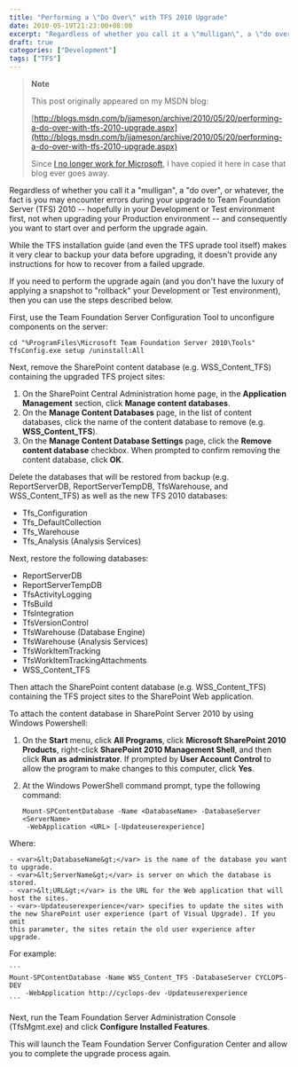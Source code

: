 ```yaml
---
title: "Performing a \"Do Over\" with TFS 2010 Upgrade"
date: 2010-05-19T21:23:00+08:00
excerpt: "Regardless of whether you call it a \"mulligan\", a \"do over\", or whatever, the fact is you may encounter errors during your upgrade to Team Foundation Server (TFS) 2010 -- hopefully in your Development or Test environment first, not when upgrading your..."
draft: true
categories: ["Development"]
tags: ["TFS"]
---
```


> **Note**
>
> This post originally appeared on my MSDN blog:
>
> [http://blogs.msdn.com/b/jjameson/archive/2010/05/20/performing-a-do-over-with-tfs-2010-upgrade.aspx](http://blogs.msdn.com/b/jjameson/archive/2010/05/20/performing-a-do-over-with-tfs-2010-upgrade.aspx)
>
> Since
> [I no longer work for Microsoft](/blog/jjameson/2011/09/02/last-day-with-microsoft), I have copied it here in case that blog
> ever goes away.

Regardless of whether you call it a "mulligan", a "do over", or whatever, the  fact is you may encounter errors during your upgrade to Team Foundation Server (TFS)  2010 -- hopefully in your Development or Test environment first, not when upgrading  your Production environment -- and consequently you want to start over and perform  the upgrade again.

While the TFS installation guide (and even the TFS uprade tool itself) makes  it very clear to backup your data before upgrading, it doesn't provide any instructions  for how to recover from a failed upgrade.

If you need to perform the upgrade again (and you don't have the luxury of applying  a snapshot to "rollback" your Development or Test environment), then you can use  the steps described below.

First, use the Team Foundation Server Configuration Tool to unconfigure components  on the server:

```
cd "%ProgramFiles\Microsoft Team Foundation Server 2010\Tools"
TfsConfig.exe setup /uninstall:All
```

Next, remove the SharePoint content database (e.g. WSS\_Content\_TFS) containing  the upgraded TFS project sites:

1. On the SharePoint Central Administration home page, in the **Application
   Management** section, click **Manage content databases**.
2. On the **Manage Content Databases** page, in the list of content
   databases, click the name of the content database to remove (e.g. **WSS\_Content\_TFS**).
3. On the **Manage Content Database Settings** page, click the
   **Remove content database** checkbox. When prompted to confirm
   removing the content database, click **OK**.

Delete the databases that will be restored from backup (e.g. ReportServerDB,  ReportServerTempDB, TfsWarehouse, and WSS\_Content\_TFS) as well as the new TFS 2010  databases:

- Tfs\_Configuration
- Tfs\_DefaultCollection
- Tfs\_Warehouse
- Tfs\_Analysis (Analysis Services)

Next, restore the following databases:

- ReportServerDB
- ReportServerTempDB
- TfsActivityLogging
- TfsBuild
- TfsIntegration
- TfsVersionControl
- TfsWarehouse (Database Engine)
- TfsWarehouse (Analysis Services)
- TfsWorkItemTracking
- TfsWorkItemTrackingAttachments
- WSS\_Content\_TFS

Then attach the SharePoint content database (e.g. WSS\_Content\_TFS) containing  the TFS project sites to the SharePoint Web application.

To attach the content database in SharePoint Server 2010 by using Windows Powershell:

1. On the **Start** menu, click **All Programs**,
   click **Microsoft SharePoint 2010 Products**, right-click
   **SharePoint 2010 Management Shell**, and then click **Run
   as administrator**. If prompted by **User Account Control** to allow the program to make changes to this computer, click
   **Yes**.

2. At the Windows PowerShell command prompt, type the following command:
   
   ```
   Mount-SPContentDatabase -Name <DatabaseName> -DatabaseServer <ServerName> 
   	-WebApplication <URL> [-Updateuserexperience]
   ```

Where:

    - <var>&lt;DatabaseName&gt;</var> is the name of the database you want 
    to upgrade.
    - <var>&lt;ServerName&gt;</var> is server on which the database is stored.
    - <var>&lt;URL&gt;</var> is the URL for the Web application that will 
    host the sites.
    - <var>-Updateuserexperience</var> specifies to update the sites with 
    the new SharePoint user experience (part of Visual Upgrade). If you omit 
    this parameter, the sites retain the old user experience after upgrade.

For example:

    ```
    Mount-SPContentDatabase -Name WSS_Content_TFS -DatabaseServer CYCLOPS-DEV 
    	-WebApplication http://cyclops-dev -Updateuserexperience
    ```

Next, run the Team Foundation Server Administration Console (TfsMgmt.exe) and  click **Configure Installed Features**.

This will launch the Team Foundation Server Configuration Center and allow you  to complete the upgrade process again.

